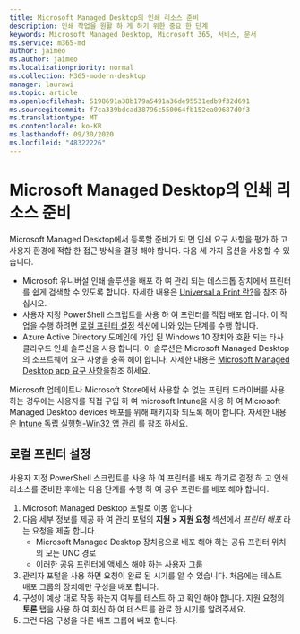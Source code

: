 ```yaml
---
title: Microsoft Managed Desktop의 인쇄 리소스 준비
description: 인쇄 작업을 원활 하 게 하기 위한 중요 한 단계
keywords: Microsoft Managed Desktop, Microsoft 365, 서비스, 문서
ms.service: m365-md
author: jaimeo
ms.author: jaimeo
ms.localizationpriority: normal
ms.collection: M365-modern-desktop
manager: laurawi
ms.topic: article
ms.openlocfilehash: 5198691a38b179a5491a36de95531edb9f32d691
ms.sourcegitcommit: f7ca339bdcad38796c550064fb152ea09687d0f3
ms.translationtype: MT
ms.contentlocale: ko-KR
ms.lasthandoff: 09/30/2020
ms.locfileid: "48322226"
---
```

# <a name="prepare-printing-resources-for-microsoft-managed-desktop"></a>Microsoft Managed Desktop의 인쇄 리소스 준비

Microsoft Managed Desktop에서 등록할 준비가 되 면 인쇄 요구 사항을 평가 하 고 사용자 환경에 적합 한 접근 방식을 결정 해야 합니다. 다음 세 가지 옵션을 사용할 수 있습니다.
 
- Microsoft 유니버설 인쇄 솔루션을 배포 하 여 관리 되는 데스크톱 장치에서 프린터를 쉽게 검색할 수 있도록 합니다. 자세한 내용은 [Universal a Print 란?](https://docs.microsoft.com/universal-print/fundamentals/universal-print-whatis)을 참조 하십시오.
- 사용자 지정 PowerShell 스크립트를 사용 하 여 프린터를 직접 배포 합니다. 이 작업을 수행 하려면 [로컬 프린터 설정](#set-up-local-printers) 섹션에 나와 있는 단계를 수행 합니다.
- Azure Active Directory 도메인에 가입 된 Windows 10 장치와 호환 되는 타사 클라우드 인쇄 솔루션을 사용 합니다. 이 솔루션은 Microsoft Managed Desktop의 소프트웨어 요구 사항을 충족 해야 합니다. 자세한 내용은 [Microsoft Managed Desktop app 요구 사항을](../service-description/mmd-app-requirements.md)참조 하세요.
 
Microsoft 업데이트나 Microsoft Store에서 사용할 수 없는 프린터 드라이버를 사용 하는 경우에는 사용자를 직접 구입 하 여 microsoft Intune을 사용 하 여 Microsoft Managed Desktop devices 배포를 위해 패키지화 되도록 해야 합니다. 자세한 내용은 [Intune 독립 실행형-Win32 앱 관리](https://docs.microsoft.com/mem/intune/apps/apps-win32-app-management) 를 참조 하세요.

## <a name="set-up-local-printers"></a>로컬 프린터 설정

사용자 지정 PowerShell 스크립트를 사용 하 여 프린터를 배포 하기로 결정 하 고 인쇄 리소스를 준비한 후에는 다음 단계를 수행 하 여 공유 프린터를 배포 해야 합니다.

1.  Microsoft Managed Desktop 포털로 이동 합니다.
2.  다음 세부 정보를 제공 하 여 관리 포털의 **지원 > 지원 요청** 섹션에서 *프린터 배포* 라는 요청을 제출 합니다.
    - Microsoft Managed Desktop 장치용으로 배포 해야 하는 공유 프린터 위치의 모든 UNC 경로
    - 이러한 공유 프린터에 액세스 해야 하는 사용자 그룹
3.  관리자 포털을 사용 하면 요청이 완료 된 시기를 알 수 있습니다. 처음에는 테스트 배포 그룹의 장치에만 구성을 배포 합니다.
4.  구성이 예상 대로 작동 하는지 여부를 테스트 하 고 확인 해야 합니다. 지원 요청의 **토론** 탭을 사용 하 여 회신 하 여 테스트를 완료 한 시기를 알려주세요.
5.  그런 다음 구성을 다른 배포 그룹에 배포 합니다.
